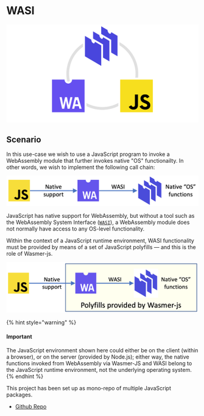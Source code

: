 # WASI

![](../../../.gitbook/assets/image%20%283%29.png)

## Scenario

In this use-case we wish to use a JavaScript program to invoke a WebAssembly module that further invokes native "OS" functionailty. In other words, we wish to implement the following call chain:

![](../../../.gitbook/assets/image%20%284%29.png)

JavaScript has native support for WebAssembly, but without a tool such as the WebAssembly System Interface \([`WASI`](https://github.com/webassembly/wasi)\), a WebAssembly module does not normally have access to any OS-level functionality.

Within the context of a JavaScript runtime environment, WASI functionality must be provided by means of a set of JavaScript polyfills — and this is the role of Wasmer-js.

![](../../../.gitbook/assets/image%20%285%29.png)

{% hint style="warning" %}
#### Important

The JavaScript environment shown here could either be on the client \(within a browser\), or on the server \(provided by Node.js\); either way, the native functions invoked from WebAssembly via Wasmer-JS and WASI belong to the JavaScript runtime environment, not the underlying operating system.
{% endhint %}

This project has been set up as mono-repo of multiple JavaScript packages.

* [Github Repo](https://github.com/wasmerio/wasmer-js)
